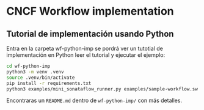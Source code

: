 # CNCF Workflow implementation


## Tutorial de implementación usando Python
Entra en la carpeta wf-python-imp se pordrá ver un tutotial de implementación en Python leer el tutorial y ejecutar el ejemplo:

```bash
cd wf-python-imp
python3 -m venv .venv
source .venv/bin/activate
pip install -r requirements.txt
python3 examples/mini_sonataflow_runner.py examples/sample-workflow.sw.yaml
```

Encontraras un `README.md` dentro de `wf-python-imp/` con más detalles.

